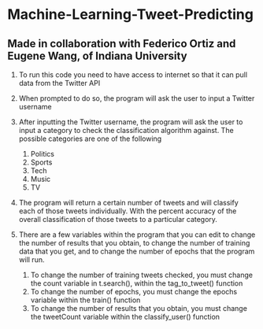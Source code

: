 # Machine-Learning-Tweet-Predicting
## Made in collaboration with Federico Ortiz and Eugene Wang, of Indiana University

1. To run this code you need to have access to internet so that it can pull data from the Twitter API
2. When prompted to do so, the program will ask the user to input a Twitter username
3. After inputting the Twitter username, the program will ask the user to input a category to check the classification algorithm against. The possible categories are one of the following
    1. Politics
    2. Sports
    3. Tech
    4. Music
    5. TV

4. The program will return a certain number of tweets and will classify each of those tweets individually. With the percent accuracy of the overall classification of those tweets to a particular category.

5. There are a few variables within the program that you can edit to change the number of results that you obtain, to change the number of training data that you get, and to change the number of epochs that the program will run. 
    1. To change the number of training tweets checked, you must change the count variable in t.search(), within the                tag_to_tweet() function
    2. To change the number of epochs, you must change the epochs variable within the train() function
    3. To change the number of results that you obtain, you must change the tweetCount variable within the classify_user()          function
